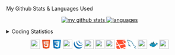 <!-- My GitHub stats with buefy theme ❤️ -->
<p>My Github Stats & Languages Used</p>

<a align="center" href="">
<p align="center">
<img src="https://github-readme-stats.vercel.app/api?username=aldyrifaldi&count_private=true&show_icons=true&theme=light" alt="my github stats" width="420"/>&nbsp;<img src="https://github-readme-stats.vercel.app/api/top-langs/?username=aldyrifaldi&layout=compact&hide=html,css&theme=light" alt="languages" height="165">
</p>
</a>

<details>
    <summary>Coding Statistics</summary> 
    <p align="center">
        <img src="https://wakatime.com/share/@aldyrifaldi/b6eb0e0f-684a-43a2-914e-8e60b6f30b83.svg" width="100%" height="400"/>
    </p>
</details>


<p align="center">

<img src="https://devicon.dev/devicon.git/icons/ubuntu/ubuntu-plain.svg" width="25px" height="25px"/>
<img src="https://github.com/devicons/devicon/blob/master/icons/html5/html5-original.svg" width="25px" height="25px"/>
<img src="https://github.com/devicons/devicon/blob/master/icons/css3/css3-original.svg" width="25px" height="25px"/>
<img src="https://devicon.dev/devicon.git/icons/javascript/javascript-original.svg" width="25px" height="25px"/>
<img src="https://github.com/devicons/devicon/blob/master/icons/jquery/jquery-original.svg" width="25px" height="25px"/>
<img src="https://devicon.dev/devicon.git/icons/vuejs/vuejs-original.svg" width="25px" height="25px"/>
<img src="https://devicon.dev/devicon.git/icons/php/php-original.svg" width="25px" height="25px"/>
<img src="https://devicon.dev/devicon.git/icons/go/go-original.svg" width="25px" height="25px"/>
<img src="https://github.com/devicons/devicon/blob/master/icons/laravel/laravel-plain.svg" width="25px" height="25px"/>
<img src="https://github.com/devicons/devicon/blob/master/icons/mysql/mysql-original.svg" width="25px" height="25px"/>
<img src="https://devicon.dev/devicon.git/icons/android/android-original.svg" width="25px" height="25px"/>
<img src="https://github.com/devicons/devicon/blob/master/icons/docker/docker-original.svg" width="25px" height="25px"/>
<img src="https://devicon.dev/devicon.git/icons/github/github-original.svg" width="25px" height="25px"/>

</p>